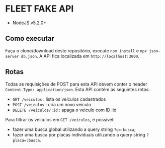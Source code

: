 # FLEET FAKE API

- NodeJS v5.2.0+

## Como executar

Faça o clone/download deste repositório, execute `npm install` e `npx json-server db.json`. A API fica localizada em `http://localhost:3000`.

## Rotas

Todas as requisições de POST para esta API devem conter o header `Content-Type: application/json`.
Esta API contém as seguintes rotas:

- `GET /veiculos` : lista os veículos cadastrados
- `POST /veiculos` : cria um novo veiculo
- `DELETE /veiculos/:id` : apaga o veiculo com ID :id

Para filtrar os veiculos em `GET /veiculos`, é possível:

- fazer uma busca global utilizando a query string `?q=:busca`;
- fazer uma busca por placas individuais utilizando a query string `?placa=:busca`.
